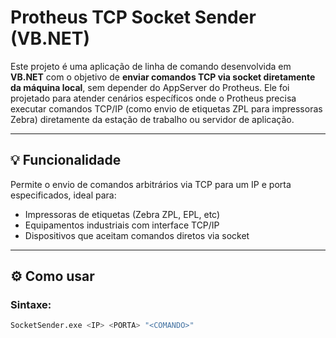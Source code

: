 # Protheus TCP Socket Sender (VB.NET)

Este projeto é uma aplicação de linha de comando desenvolvida em **VB.NET** com o objetivo de **enviar comandos TCP via socket diretamente da máquina local**, sem depender do AppServer do Protheus. Ele foi projetado para atender cenários específicos onde o Protheus precisa executar comandos TCP/IP (como envio de etiquetas ZPL para impressoras Zebra) diretamente da estação de trabalho ou servidor de aplicação.

---

## 💡 Funcionalidade

Permite o envio de comandos arbitrários via TCP para um IP e porta especificados, ideal para:

- Impressoras de etiquetas (Zebra ZPL, EPL, etc)
- Equipamentos industriais com interface TCP/IP
- Dispositivos que aceitam comandos diretos via socket

---

## ⚙️ Como usar

### Sintaxe:

```bash
SocketSender.exe <IP> <PORTA> "<COMANDO>"

